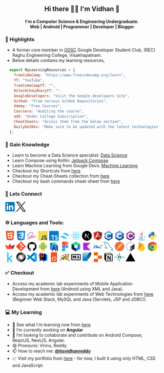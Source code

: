 <div align="center">
  <h2>Hi there 👋🏻 I'm Vidhan 🚀</h2>
  <h4>
    I'm a Computer Science & Engineering Undergraduate. 
    <br />
    Web | Android | Programmer | Developer | Blogger
  </h4>
</div>

### 🌟 Highlights

- A former core member in [GDSC](https://github.com/GDSC-REC) Google Developer Student Club, (REC) Raghu Engineering College, Visakhapatnam.
- Below details contains my learning resources,
```js
  export MyLearningResources = {
    freeCodeCamp: "https://www.freecodecamp.org/learn",
    YT: "YouTube",
    freeCodeCampYT: "",
    HiteshChoudharyYT: "",
    GoogleDevelopers: "Visit the Google Developers Site",
    GitHub: "From various GitHub Repositories",
    Udemy: "Free Courses",
    Coursera: "Auditing the course",
    edX: "Under College Subscription",
    CheatSheets: "Access them from the below section",
    DailyDotDev: "Make sure to be updated with the latest technologies"
  };
```

### 🤝 Gain Knowledge

- Learn to become a Data Science specialist: [Data Science](https://www.kaggle.com/learn)
- Learn Compose using Kotlin: [Jetpack Compose](https://developer.android.com/courses/android-basics-compose/course)
- Learn Machine Learning from Google Devs: [Machine Learning](https://developers.google.com/machine-learning)
- Checkout my Shortcuts from [here](./shortcuts/)
- Checkout my Cheat-Sheets collection from [here](./cheat_sheets/)
- Checkout my bash commands cheat-sheet from [here](./bash_commands.png)
<!--
- From `web.dev`
  - Learn HTML: [HTML](https://web.dev/learn/html)
  - Learn CSS: [CSS](https://web.dev/learn/css)
  - Learn JavaScript: [JavaScript](https://web.dev/learn/javascript)
- Learn ReactJS through the tutorials and official documentation: [ReactJS](https://react.dev/learn)
  - **After ReactJS**, try to learn and use [ReactJS + Vite](https://vitejs.dev/guide/#trying-vite-online)
- Learn NodeJS through the official tutorial: [NodeJS](https://nodejs.org/en/learn/getting-started/introduction-to-nodejs)

  - **After NodeJS**, try to learn and use [ExpressJS](https://expressjs.com/en/starter/installing.html)

- Learn NextJS from the Vercel (As NextJS is a ReactJS framework, It's a good practice to learn ReactJS before learning NextJS): [NextJS](https://nextjs.org/learn/dashboard-app)
- Get a good grip of TailwindCSS (It's a good practice to learn the official CSS before learning TailwindCSS): [TailwindCSS]

- Learn TypeScript for:
  - [Full Fledged Handbook: TypeScript](https://www.typescriptlang.org/docs/handbook/intro.html)
  - [A New Programmer](https://www.typescriptlang.org/docs/handbook/typescript-from-scratch.html)
  - [A JavaScript Programmer](https://www.typescriptlang.org/docs/handbook/typescript-in-5-minutes.html)
  - [A Java/C# Programmer](https://www.typescriptlang.org/docs/handbook/typescript-in-5-minutes-oop.html)
  -->
  <!--
  - CheatSheet of Flexbox: [CSS Flexbox](./cheat_sheets/css/CSS%20Flexbox%20Cheatsheet.pdf)
  - CheatSheet of Grids: [CSS Grids](./cheat_sheets/css/CSS%20Grid%20Cheatsheet.pdf)
    -->

<!--
  - Computer Shortcuts only using Ctrl key: [Ctrl Key Shortcuts](./shortcuts/Control%20Key%20Shortcuts.png)
  - All Computer Shortcuts: [Computer Shortcuts](./shortcuts/All%20Useful%20Computer%20Shortcuts.png)
  - Visual Studio Code Shortcuts: [VS Code Shortcuts](./shortcuts/Visual%20Studio%20Code%20Shortcuts.pdf)
  - MS Excel, Word and Outlook Shortcuts: [Productivity Shortcuts](./shortcuts/MS%20Excel,%20Word%20and%20Outlook%20Shortcuts.png)
- Documentation on Bootstrap: [Bootstrap](./web_technologies/Bootstrap%20Documentation.pdf)
- Documentation on Web Technologies: [Web Tech](./web_technologies/Web%20Technologies%20Using%20React.pdf)
-->

### 🔗 Lets Connect

<div class="language-icons">
  <a href="https://www.linkedin.com/in/AVidhanR">
    <img
      src="https://raw.githubusercontent.com/devicons/devicon/master/icons/linkedin/linkedin-original.svg"
      alt="LinkedIn"
      width="32"
      height="32"
      title="LinkedIn: Professional networking platform"
    />
  </a>
 <a href="https://twitter.com/itsvidhanreddy">
    <img
      src="https://raw.githubusercontent.com/devicons/devicon/master/icons/twitter/twitter-original.svg"
      alt="Twitter"
      width="32"
      height="32"
      title="Twitter: Social media platform for microblogging"
    />
  </a>
</div>

### ⚙️ Languages and Tools:

<div class="language-icons">
  <img
    src="https://raw.githubusercontent.com/devicons/devicon/master/icons/html5/html5-original.svg"
    alt="HTML5"
    width="32"
    height="32"
    title="HTML5: The latest version of the HyperText Markup Language"
  />
  <img
    src="https://raw.githubusercontent.com/devicons/devicon/master/icons/css3/css3-original.svg"
    alt="CSS"
    width="32"
    height="32"
    title="CSS: A Cascading Style Sheets language for styling web pages"
  />
  <img
    src="https://raw.githubusercontent.com/devicons/devicon/master/icons/sass/sass-original.svg"
    alt="SASS"
    width="32"
    height="32"
    title="SASS: A CSS preprocessor"
  />
  <img
    src="https://raw.githubusercontent.com/devicons/devicon/master/icons/javascript/javascript-original.svg"
    alt="JavaScript"
    width="32"
    height="32"
  />
  <img
    src="https://raw.githubusercontent.com/devicons/devicon/master/icons/typescript/typescript-original.svg"
    alt="TypeScript"
    width="32"
    height="32"
    title="TypeScript: A superset of JavaScript that adds optional static typing"
  />
  <img
    src="https://raw.githubusercontent.com/devicons/devicon/master/icons/tailwindcss/tailwindcss-original.svg"
    alt="Tailwind CSS"
    width="32"
    height="32"
    title="Tailwind CSS: A utility-first CSS framework for rapid UI development"
  />
  <img
    src="https://raw.githubusercontent.com/devicons/devicon/master/icons/react/react-original.svg"
    alt="React.js"
    width="32"
    height="32"
    title="React.js: A JavaScript library for building user interfaces"
  />
  <img
    src="https://raw.githubusercontent.com/devicons/devicon/master/icons/nextjs/nextjs-original.svg"
    alt="Next.js"
    width="32"
    height="32"
    title="Next.js: A React framework for server-rendered and statically generated web applications"
  />
  <img
    src="https://raw.githubusercontent.com/devicons/devicon/master/icons/angularjs/angularjs-original.svg"
    alt="Angular"
    width="32"
    height="32"
    title="Angular: A TypeScript-based web application framework"
  />
  <img
    src="https://raw.githubusercontent.com/devicons/devicon/master/icons/c/c-original.svg"
    alt="C"
    width="32"
    height="32"
    title="C: A powerful procedural programming language"
  />
  <img
    src="https://raw.githubusercontent.com/devicons/devicon/master/icons/cplusplus/cplusplus-original.svg"
    alt="C++"
    width="32"
    height="32"
    title="C++: A general-purpose programming language with object-oriented features"
  />
  <img
    src="https://raw.githubusercontent.com/devicons/devicon/master/icons/csharp/csharp-original.svg"
    alt="C#"
    width="32"
    height="32"
    title="C#: A modern object-oriented programming language for .NET platform"
  />
  <img
    src="https://raw.githubusercontent.com/devicons/devicon/master/icons/java/java-original.svg"
    alt="Java"
    width="32"
    height="32"
    title="Java: A popular object-oriented programming language"
  />
  <img
    src="https://raw.githubusercontent.com/devicons/devicon/master/icons/python/python-original.svg"
    alt="Python"
    width="32"
    height="32"
  />
  <img
    src="https://raw.githubusercontent.com/devicons/devicon/master/icons/streamlit/streamlit-original.svg"
    alt="Streamlit"
    width="32"
    height="32"
    title="Streamlit: An open-source app framework for machine learning and data science"
  />
  <img
    src="https://raw.githubusercontent.com/devicons/devicon/master/icons/git/git-original.svg"
    alt="Git"
    width="32"
    height="32"
    title="Git: A distributed version control system"
  />
  <img
    src="https://raw.githubusercontent.com/devicons/devicon/master/icons/github/github-original.svg"
    alt="GitHub"
    width="32"
    height="32"
    title="GitHub: A web-based hosting service for software development projects"
  />
  <img
    src="https://raw.githubusercontent.com/devicons/devicon/master/icons/android/android-original.svg"
    alt="Android"
    width="32"
    height="32"
    title="Android: A mobile operating system for smartphones and tablets"
  />
  <img
    src="https://raw.githubusercontent.com/devicons/devicon/master/icons/androidstudio/androidstudio-original.svg"
    alt="Android Studio"
    width="32"
    height="32"
    title="Android Studio: An official IDE for Android app development"
  />
  <img
    src="https://raw.githubusercontent.com/devicons/devicon/master/icons/figma/figma-original.svg"
    alt="Figma"
    width="32"
    height="32"
    title="Figma: A web-based design and prototyping tool"
  />
  <img
    src="https://raw.githubusercontent.com/devicons/devicon/master/icons/jetpackcompose/jetpackcompose-original.svg"
    alt="Jetpack Compose"
    width="32"
    height="32"
    title="Jetpack Compose: Android UI toolkit based on Kotlin"
  />
  <img
    src="https://raw.githubusercontent.com/devicons/devicon/master/icons/kotlin/kotlin-original.svg"
    alt="Kotlin"
    width="32"
    height="32"
    title="Kotlin: A general-purpose programming language for JVM and Android"
  />
  <img
    src="https://raw.githubusercontent.com/devicons/devicon/master/icons/xml/xml-original.svg"
    alt="XML"
    width="32"
    height="32"
    title="XML: Extensible Markup Language for data and configuration"
  />
  <img
    src="https://raw.githubusercontent.com/devicons/devicon/master/icons/mysql/mysql-original.svg"
    alt="MySQL"
    width="32"
    height="32"
    title="MySQL: A popular open-source relational database management system"
  />
  <img
    src="https://raw.githubusercontent.com/devicons/devicon/master/icons/postman/postman-original.svg"
    alt="Postman"
    width="32"
    height="32"
    title="Postman: An API client for testing and interacting with APIs"
  />
  <img
    src="https://raw.githubusercontent.com/devicons/devicon/master/icons/bash/bash-original.svg"
    alt="Bash"
    width="32"
    height="32"
    title="Bash: A Unix shell for command-line scripting"
  />
  <img
    src="https://raw.githubusercontent.com/devicons/devicon/master/icons/firebase/firebase-original.svg"
    alt="Firebase"
    width="32"
    height="32"
    title="Firebase: A Google platform for building mobile and web apps"
  />
  <img
    src="https://raw.githubusercontent.com/devicons/devicon/6910f0503efdd315c8f9b858234310c06e04d9c0/icons/chrome/chrome-original.svg"
    alt="Chromium"
    width="32"
    height="32"
    title="Chrome Dev tools"
  />
  <img
    src="https://raw.githubusercontent.com/devicons/devicon/master/icons/kaggle/kaggle-original.svg"
    alt="Kaggle"
    width="32"
    height="32"
    title="Kaggle: A platform for data science and machine learning"
  />
  <img
    src="https://raw.githubusercontent.com/devicons/devicon/master/icons/json/json-original.svg"
    alt="JSON"
    width="32"
    height="32"
    title="JSON: JavaScript Object Notation (data format)"
  />
  <img
    src="https://raw.githubusercontent.com/devicons/devicon/master/icons/vscode/vscode-original.svg"
    alt="VS Code"
    width="32"
    height="32"
    title="Visual Studio Code: A code editor by Microsoft"
  />
  <img
    src="https://raw.githubusercontent.com/devicons/devicon/master/icons/intellij/intellij-original.svg"
    alt="IntelliJ IDEA"
    width="32"
    height="32"
    title="IntelliJ IDEA: A Java IDE by JetBrains"
  />
  <img
    src="https://raw.githubusercontent.com/devicons/devicon/master/icons/ubuntu/ubuntu-original.svg"
    alt="Ubuntu"
    width="32"
    height="32"
    title="Ubuntu: A Linux distribution"
  />
  <img
    src="https://raw.githubusercontent.com/devicons/devicon/master/icons/tomcat/tomcat-original.svg"
    alt="Apache Tomcat"
    width="32"
    height="32"
    title="Apache Tomcat: A Java servlet container"
  />
  <img
    src="https://raw.githubusercontent.com/devicons/devicon/master/icons/markdown/markdown-original.svg"
    alt="Markdown"
    width="32"
    height="32"
    title="Markdown: A plain text formatting syntax"
  />
  <img
    src="https://raw.githubusercontent.com/devicons/devicon/master/icons/sqlite/sqlite-original.svg"
    alt="SQLite"
    width="32"
    height="32"
    title="SQLite"
  />
  <img
    src="https://raw.githubusercontent.com/devicons/devicon/master/icons/replit/replit-original.svg"
    alt="Replit"
    width="32"
    height="32"
    title="Replit"
  />
  <img
    src="https://raw.githubusercontent.com/devicons/devicon/master/icons/notion/notion-original.svg"
    alt="Notion"
    width="32"
    height="32"
    title="Notion: A note-taking and project management app"
  />
  <img
    src="https://raw.githubusercontent.com/devicons/devicon/master/icons/netlify/netlify-original.svg"
    alt="Netlify"
    width="32"
    height="32"
    title="Netlify: A web hosting platform"
  />
  <img
    src="https://raw.githubusercontent.com/devicons/devicon/master/icons/vercel/vercel-original.svg"
    alt="Vercel"
    width="32"
    height="32"
    title="Vercel: A web hosting platform"
  />
</div>
<!--
<style>
  .language-icons {
    display: flex;
    justify-content: start;
    flex-wrap: wrap;
    gap: 0.5rem;
  }
  img {
    margin-right: 0.2rem; /* Add space between icons */
  }
  .center {
    text-align: cneter;
  }
  img[alt="Bash"] {
    filter: invert(100%) hue-rotate(180deg); /* Inverts colors and adjusts hue for a lighter effect */
  }
</style>
-->

### ✅ Checkout

- Access my academic lab experiments of Mobile Application Development from [here](https://github.com/AVidhanR/MobileAppDevelopment) (Android using XML and Java).
- Access my academic lab experiments of Web Technologies from [here](https://github.com/AVidhanR/WebTechnologies) (Beginner Web Stack, MySQL and Java (Servlets, JSP and JDBC)).

### 💻 My Learning

- 🌱 See what I'm learning now from [here](https://github.com/AVidhanR/LearnBuildGrow)
- 🔭 I’m currently working on **Angular**
- 👯 I’m looking to collaborate and contribute on Android Compose, ReactJS, NextJS, Angular.
- 😄 Pronouns: Vinnu, Reddy.
- 📫 How to reach me: [**@itsvidhanreddy**](https://linktr.ee/itsvidhanreddy)
- 📈 Visit my portfolio from [here](https://avidhanr.github.io/MyPortfolio) - for now, I built it using only HTML, CSS and JavaScript.
<!--
**AVidhanR/AVidhanR** is a ✨ _special_ ✨ repository because its `README.md` (this file) appears on your GitHub profile.
Here are some ideas to get you started:
- 🔭 I’m currently working on ...
- 🌱 I’m currently learning ...
- 👯 I’m looking to collaborate on ...
- 🤔 I’m looking for help with ...
- 💬 Ask me about ...
- 📫 How to reach me: ...
- 😄 Pronouns: ...
-->
<!--

### 😇 Profiles

#### ⭐ [Daily.Dev](https://app.daily.dev) ⭐

<div align="center"><a href="https://app.daily.dev/itsvidhanreddy"><img src="https://api.daily.dev/devcards/v2/QYa2Q5Bf97YmbOC9rer5L.png?type=wide&r=egh" width="652" alt="AVidhanR's Dev Card"/></a></div> -->

